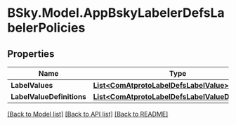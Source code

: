 # BSky.Model.AppBskyLabelerDefsLabelerPolicies

## Properties

Name | Type | Description | Notes
------------ | ------------- | ------------- | -------------
**LabelValues** | [**List&lt;ComAtprotoLabelDefsLabelValue&gt;**](ComAtprotoLabelDefsLabelValue.md) |  | 
**LabelValueDefinitions** | [**List&lt;ComAtprotoLabelDefsLabelValueDefinition&gt;**](ComAtprotoLabelDefsLabelValueDefinition.md) |  | [optional] 

[[Back to Model list]](../README.md#documentation-for-models) [[Back to API list]](../README.md#documentation-for-api-endpoints) [[Back to README]](../README.md)

